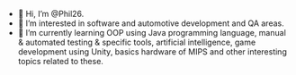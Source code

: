 - 👋 Hi, I’m @Phil26.
- 👀 I’m interested in software and automotive development and QA areas.
- 🌱 I’m currently learning OOP using Java programming language, manual & automated testing & specific tools, artificial intelligence, game development using Unity, basics hardware of MIPS and other interesting topics related to these. 

<!---
Phil26/Phil26 is a ✨ special ✨ repository because its `README.md` (this file) appears on your GitHub profile.
You can click the Preview link to take a look at your changes.
--->
